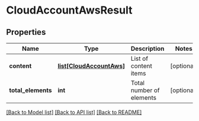 # CloudAccountAwsResult

## Properties
Name | Type | Description | Notes
------------ | ------------- | ------------- | -------------
**content** | [**list[CloudAccountAws]**](CloudAccountAws.md) | List of content items | [optional] 
**total_elements** | **int** | Total number of elements | [optional] 

[[Back to Model list]](../README.md#documentation-for-models) [[Back to API list]](../README.md#documentation-for-api-endpoints) [[Back to README]](../README.md)

